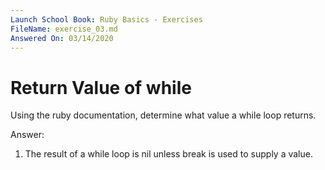 ```yaml
---
Launch School Book: Ruby Basics - Exercises
FileName: exercise_03.md 
Answered On: 03/14/2020
---
```


# Return Value of while

Using the ruby documentation, determine what value a while loop returns.

Answer: 

1. The result of a while loop is nil unless break is used to supply a value.
